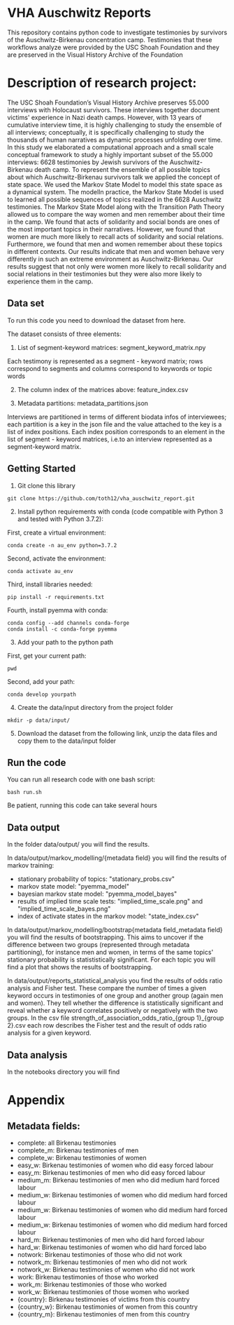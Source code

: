 # VHA Auschwitz Reports

This repository contains python code to investigate testimonies by survivors of the Auschwitz-Birkenau concentration camp. Testimonies that these workflows analyze were provided by the USC Shoah Foundation and they are preserved in the Visual History Archive of the Foundation

# Description of research project:

The USC Shoah Foundation’s Visual History Archive preserves 55.000 interviews with Holocaust survivors. These interviews together document victims' experience in Nazi death camps. However, with 13 years of cumulative interview time, it is highly challenging to study the ensemble of all interviews; conceptually, it is specifically challenging to study the thousands of human narratives as dynamic processes unfolding over time. In this study we elaborated a computational approach and a small scale conceptual framework to study a highly important subset of the 55.000 interviews: 6628 testimonies by Jewish survivors of the Auschwitz-Birkenau death camp. To represent the ensemble of all possible topics about which Auschwitz-Birkenau survivors talk we applied the concept of state space. We used the Markov State Model to model this state space as a dynamical system. The modelIn practice, the Markov State Model is used to learned all possible sequences of topics realized in the  6628 Auschwitz testimonies. The Markov State Model along with the Transition Path Theory allowed us to compare the way women and men remember about their time in the camp. We found that acts of solidarity and social bonds are ones of the most important topics in their narratives. However, we found that women are much more likely to recall acts of solidarity and social relations. Furthermore, we found that men and women remember about these topics in different contexts. Our results indicate that men and women behave very differently in such an extreme environment as Auschwitz-Birkenau. Our results suggest that not only were women more likely to recall solidarity and social relations in their testimonies but they were also more likely to experience them in the camp.


## Data set

To run this code you need to download the dataset from here.

The dataset consists of three elements:
1. List of segment-keyword matrices: segment_keyword_matrix.npy

Each testimony is represented as a segment - keyword matrix; rows correspond to segments and columns correspond to keywords or topic words

2. The column index of the matrices above: feature_index.csv

3. Metadata partitions: metadata_partitions.json

Interviews are partitioned in terms of different biodata infos of interviewees; each partition is a key in the json file and the value attached to the key is a list of index positions. Each index position corresponds to an element in the list of segment - keyword matrices, i.e.to an interview represented as a segment-keyword matrix.


## Getting Started


1. Git clone this library

```
git clone https://github.com/toth12/vha_auschwitz_report.git
```

2. Install python requirements with conda (code compatible with Python 3 and tested with Python 3.7.2):

First, create a virtual environment:
```
conda create -n au_env python=3.7.2
```

Second, activate the environment:

```
conda activate au_env
```

Third, install libraries needed:

```
pip install -r requirements.txt
```

Fourth, install pyemma with conda:

```
conda config --add channels conda-forge
conda install -c conda-forge pyemma
```


3. Add your path to the python path

First, get your current path:

```
pwd
```

Second, add your path:

```
conda develop yourpath
```

4. Create the data/input directory from the project folder
```
mkdir -p data/input/
```

5. Download the dataset from the following link, unzip the data files and copy them to the data/input folder

## Run the code

You can run all research code with one bash script:

```
bash run.sh
```

Be patient, running this code can take several hours

## Data output

In the folder data/output/ you will find the results. 

In data/output/markov_modelling/{metadata field} you will find the results of markov training:

- stationary probability of topics: "stationary_probs.csv"
- markov state model: "pyemma_model"
- bayesian markov state model: "pyemma_model_bayes"
- results of implied time scale tests: "implied_time_scale.png" and "implied_time_scale_bayes.png"
- index of activate states in the markov model: "state_index.csv"

In data/output/markov_modelling/bootstrap{metadata field_metadata field} you will find the results of bootstrapping. This aims to uncover if the difference between two groups (represented through metadata partitioning), for instance men and women, in terms of the same topics' stationary probability is statististically significant. For each topic you will find a plot that shows the results of bootstrapping. 

In data/output/reports_statistical_analysis you  find the results of odds ratio analysis and Fisher test. These compare the number of times a given keyword occurs in testimonies of one group and another group (again men and women). They tell whether the difference is statistically significant and reveal whether a keyword correlates positively or negatively with the two groups. In the csv file strength_of_association_odds_ratio_{group 1}_{group 2}.csv each row describes the Fisher test and the result of odds ratio analysis for a given keyword.

## Data analysis

In the notebooks directory you will find


# Appendix

## Metadata fields:

* complete: all Birkenau testimonies
* complete_m: Birkenau testimonies of men
* complete_w: Birkenau testimonies of women
* easy_w: Birkenau testimonies of women who did easy forced labour
* easy_m: Birkenau testimonies of men who did easy forced labour
* medium_m: Birkenau testimonies of men who did medium hard forced labour
* medium_w: Birkenau testimonies of women who did medium hard forced labour
* medium_w: Birkenau testimonies of women who did medium hard forced labour
* medium_w: Birkenau testimonies of women who did medium hard forced labour
* hard_m: Birkenau testimonies of men who did  hard forced labour
* hard_w: Birkenau testimonies of women who did  hard forced labo
* notwork: Birkenau testimonies of those who did not work
* notwork_m: Birkenau testimonies of men who did not work
* notwork_w: Birkenau testimonies of women who did not work
* work: Birkenau testimonies of those who worked
* work_m: Birkenau testimonies of those who worked
* work_w: Birkenau testimonies of those women who worked
* {country}: Birkenau testimonies of victims from this country
* {country_w}: Birkenau testimonies of women from this country
* {country_m}: Birkenau testimonies of men from this country


